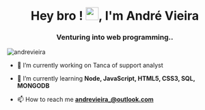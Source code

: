 <h1 align="center">Hey bro ! <img src="https://raw.githubusercontent.com/kaueMarques/kaueMarques/master/hi.gif" width="30px">, I'm André Vieira</h1>
<h3 align="center">Venturing into web programming..</h3>
<p align="left"> <img src="https://komarev.com/ghpvc/?username=dehvieira" alt="andrevieira" /> </p>

- 🔭 I’m currently working on Tanca of support analyst

- 🌱 I’m currently learning **Node, JavaScript, HTML5, CSS3, SQL, MONGODB**

- 📫 How to reach me **andrevieira_@outlook.com**
